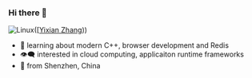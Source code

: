 ### Hi there 👋
![Linux](https://img.shields.io/badge/Linux-FCC624?style=for-the-badge&logo=linux&logoColor=black)([[Yixian Zhang](https://www.linkedin.com/in/yixian-z-098a7b177/)))
- 🌱 learning about modern C++, browser development and Redis 
- :eye_speech_bubble: interested in cloud computing, applicaiton runtime frameworks
- 🔭 from Shenzhen, China 
